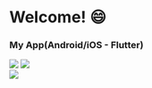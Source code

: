 # Welcome! 😄

### My App(Android/iOS - Flutter) 

<a href="https://apps.apple.com/gb/app/sticky-notes-simple-version/id6449781037" target="_blank"><img src="https://img.shields.io/badge/StickyNotes-8B8000?style=flat-square&logo=Appstore&logoColor=white"/></a>
<a href="https://play.google.com/store/apps/details?id=eunsol.note.sticky.stickynotes" target="_blank"><img src="https://img.shields.io/badge/StickyNotes-8B8000?style=flat-square&logo=Googleplay&logoColor=white"/></a>
</br>
<a href="https://play.google.com/store/apps/details?id=pomodoro.simple.version" target="_blank"><img src="https://img.shields.io/badge/Pomodoro-E75480?style=flat-square&logo=Googleplay&logoColor=white"/></a>





<!--
**sashapivovarova/sashapivovarova** is a ✨ _special_ ✨ repository because its `README.md` (this file) appears on your GitHub profile.

Here are some ideas to get you started:

- 🔭 I’m currently working on ...
- 🌱 I’m currently learning ...
- 👯 I’m looking to collaborate on ...
- 🤔 I’m looking for help with ...
- 💬 Ask me about ...
- 📫 How to reach me: ...
- 😄 Pronouns: ...
- ⚡ Fun fact: ...



<a href="https://apps.apple.com/gb/app/sticky-notes-simple-version/id6449781037" target="_blank"><img src="https://img.shieds.io/badge/StickyNotes-grey?style=flat&logo=#0D96F6&logoColor=white"/></a>

-->
